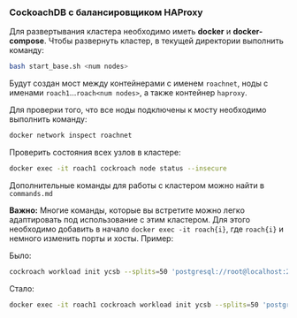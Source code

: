 ### CockoachDB с балансировщиком HAProxy

Для развертывания кластера необходимо иметь **docker** и **docker-compose**. Чтобы развернуть кластер, в текущей директории выполнить команду:

```bash
bash start_base.sh <num nodes>
```

Будут создан мост между контейнерами с именем `roachnet`, ноды с именами `roach1`...`roach<num nodes>`, а также контейнер `haproxy`. 

Для проверки того, что все ноды подключены к мосту необходимо выполнить команду:

```bash
docker network inspect roachnet
```

Проверить состояния всех узлов в кластере:

```bash
docker exec -it roach1 cockroach node status --insecure
```

Дополнительные команды для работы с кластером можно найти в `commands.md`

**Важно:** Многие команды, которые вы встретите можно легко адаптировать под использование с этим кластером. Для этого необходимо добавить в начало `docker exec -it roach{i}`, где `roach{i}` и немного изменить порты и хосты. Пример:

Было:

```bash
cockroach workload init ycsb --splits=50 'postgresql://root@localhost:26000?sslmode=disable'

```

Стало:

```bash
docker exec -it roach1 cockroach workload init ycsb --splits=50 'postgresql://root@roach1:26257?sslmode=disable'
```